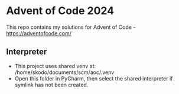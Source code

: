 # Advent of Code 2024

This repo contains my solutions for Advent of Code - https://adventofcode.com/

## Interpreter

- This project uses shared venv at: /home/skodo/documents/scm/aoc/.venv
- Open this folder in PyCharm, then select the shared interpreter if symlink has not been created.